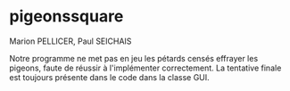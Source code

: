 # pigeonssquare
Marion PELLICER, Paul SEICHAIS

Notre programme ne met pas en jeu les pétards censés effrayer les pigeons, faute de réussir à l'implémenter correctement. La tentative finale est toujours présente dans le code dans la classe GUI.

